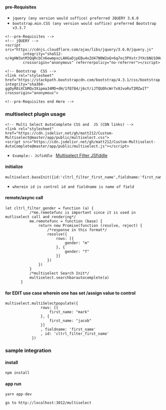 #### pre-Requisites ###
-  `jquery (any version would suffice) preferred JQUERY 3.6.0 `
-  `bootstrap.min.CSS (any version would suffice) preferred Bootstrap v3.3.7`
```
<!--pre-Requisites -->
<!-- jQUERY -->
<script src="https://cdnjs.cloudflare.com/ajax/libs/jquery/3.6.0/jquery.js"
        integrity="sha512-n/4gHW3atM3QqRcbCn6ewmpxcLAHGaDjpEBu4xZd47N0W2oQ+6q7oc3PXstrJYXcbNU1OHdQ1T7pAP+gi5Yu8g=="
        crossorigin="anonymous" referrerpolicy="no-referrer"></script>
        
<!-- Bootstrap  CSS -->
<link rel="stylesheet" href="https://stackpath.bootstrapcdn.com/bootstrap/4.3.1/css/bootstrap.min.css" integrity="sha384-ggOyR0iXCbMQv3Xipma34MD+dH/1fQ784/j6cY/iJTQUOhcWr7x9JvoRxT2MZw1T" crossorigin="anonymous">

<!--pre-Requisites end Here -->
```

### multiselect plugin usage ###

```
<!-- Multi Select AutoComplete CSS and  JS (CDN links) -->
<link rel="stylesheet" href="https://cdn.jsdelivr.net/gh/matt212/Custom-Multiselect@master/app/public/multiselect.css">
<script src="https://cdn.jsdelivr.net/gh/matt212/Custom-Multiselect-AutoComplete@master/app/public/multiselect.js"></script>
```

-  `Example:- Jsfiddle ` [Multiselect Filter JSfiddle](https://jsfiddle.net/bilbobaggins/bvu2wanq/)

#### initialize ###
 ```
 multiselect.baseInit({id:'cltrl_filter_first_name',fieldname:'first_name'}) 
```
- `wherein id is control id and fieldname is name of field `

#### remote/async call ###

 ```
let cltrl_filter_gender = function (a) {
            /*me.remotefunc is important since it is used in mutliselect call and rendering*/
            me.remotefunc = function (base) {
                return new Promise(function (resolve, reject) {
                    /*response in this format*/
                    resolve({
                        rows: [{
                            gender: "m"
                        }, {
                            gender: "f"
                        }]
                    })
                })
            }
            /*multiselect Search Init*/
            multiselect.searchbarautocomplete(a)
        }
```

#### for EDIT use case wherein one has set /assign value to control ###

```
multiselect.multiSelectpopulate({
                rows: [{
                    first_name: "mark"
                }, {
                    first_name: "jacob"
                }]
                , fieldname: 'first_name'
                , id: 'cltrl_filter_first_name'
            })
```

### sample integration ### 
#### install ####
`npm install`

#### app run ####
`yarn app-dev`

`go to http://localhost:3012/multiselect`
